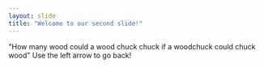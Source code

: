```yaml
---
layout: slide
title: "Welcome to our second slide!"
---
```

"How many wood could a wood chuck chuck if a woodchuck could chuck wood"
Use the left arrow to go back!
